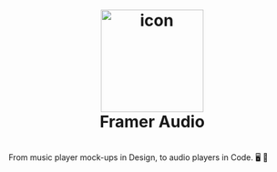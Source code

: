 <h1 align="center">
  <img src="https://cdn-std.dprcdn.net/files/acc_589332/6rZKHB" width="180" alt="icon"><br>
  Framer Audio<br>
</h1>

<p align="center>
  <img src="https://cdn-std.dprcdn.net/files/acc_589332/rWg5bh" width="840" alt="banner"><br>
  From music player mock-ups in Design, to audio players in Code.
  🖥 📱
</p>

